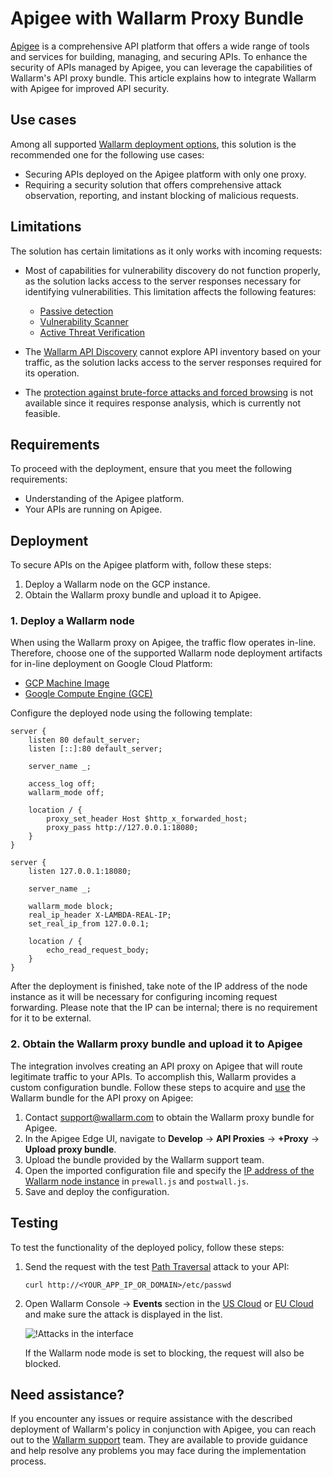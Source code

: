 [ptrav-attack-docs]:                ../../attacks-vulns-list.md#path-traversal
[attacks-in-ui-image]:              ../../images/admin-guides/test-attacks-quickstart-sqli-xss.png

# Apigee with Wallarm Proxy Bundle

[Apigee](https://docs.apigee.com/) is a comprehensive API platform that offers a wide range of tools and services for building, managing, and securing APIs. To enhance the security of APIs managed by Apigee, you can leverage the capabilities of Wallarm's API proxy bundle. This article explains how to integrate Wallarm with Apigee for improved API security.

## Use cases

Among all supported [Wallarm deployment options](../supported-deployment-options.md), this solution is the recommended one for the following use cases:

* Securing APIs deployed on the Apigee platform with only one proxy.
* Requiring a security solution that offers comprehensive attack observation, reporting, and instant blocking of malicious requests.

## Limitations

The solution has certain limitations as it only works with incoming requests:

* Most of  capabilities for vulnerability discovery do not function properly, as the solution lacks access to the server responses necessary for identifying vulnerabilities. This limitation affects the following features:

    * [Passive detection](../../about-wallarm/detecting-vulnerabilities.md#passive-detection)
    * [Vulnerability Scanner](../../about-wallarm/detecting-vulnerabilities.md#vulnerability-scanner)
    * [Active Threat Verification](../../about-wallarm/detecting-vulnerabilities.md#active-threat-verification)
* The [Wallarm API Discovery](../../about-wallarm/api-discovery.md) cannot explore API inventory based on your traffic, as the solution lacks access to the server responses required for its operation.
* The [protection against brute-force attacks and forced browsing](../../admin-en/configuration-guides/protecting-against-bruteforce.md) is not available since it requires response analysis, which is currently not feasible.

## Requirements

To proceed with the deployment, ensure that you meet the following requirements:

* Understanding of the Apigee platform.
* Your APIs are running on Apigee.

## Deployment

To secure APIs on the Apigee platform with, follow these steps:

1. Deploy a Wallarm node on the GCP instance.
1. Obtain the Wallarm proxy bundle and upload it to Apigee.

### 1. Deploy a Wallarm node

When using the Wallarm proxy on Apigee, the traffic flow operates in-line. Therefore, choose one of the supported Wallarm node deployment artifacts for in-line deployment on Google Cloud Platform:

* [GCP Machine Image](../packages/gcp-machine-image.md)
* [Google Compute Engine (GCE)](../cloud-platforms/gcp/docker-container.md)

Configure the deployed node using the following template:

```
server {
	listen 80 default_server;
	listen [::]:80 default_server;

	server_name _;

	access_log off;
	wallarm_mode off;

	location / {
		proxy_set_header Host $http_x_forwarded_host;
		proxy_pass http://127.0.0.1:18080;
	}
}

server {
	listen 127.0.0.1:18080;
	
	server_name _;
	
	wallarm_mode block;
	real_ip_header X-LAMBDA-REAL-IP;
	set_real_ip_from 127.0.0.1;

	location / {
		echo_read_request_body;
	}
}
```

After the deployment is finished, take note of the IP address of the node instance as it will be necessary for configuring incoming request forwarding. Please note that the IP can be internal; there is no requirement for it to be external.

### 2. Obtain the Wallarm proxy bundle and upload it to Apigee

The integration involves creating an API proxy on Apigee that will route legitimate traffic to your APIs. To accomplish this, Wallarm provides a custom configuration bundle. Follow these steps to acquire and [use](https://docs.apigee.com/api-platform/fundamentals/build-simple-api-proxy) the Wallarm bundle for the API proxy on Apigee:

1. Contact [support@wallarm.com](mailto:support@wallarm.com) to obtain the Wallarm proxy bundle for Apigee.
1. In the Apigee Edge UI, navigate to **Develop** → **API Proxies** → **+Proxy** → **Upload proxy bundle**.
1. Upload the bundle provided by the Wallarm support team.
1. Open the imported configuration file and specify the [IP address of the Wallarm node instance](#1-deploy-a-wallarm-node) in `prewall.js` and `postwall.js`.
1. Save and deploy the configuration.

## Testing

To test the functionality of the deployed policy, follow these steps:

1. Send the request with the test [Path Traversal][ptrav-attack-docs] attack to your API:

    ```
    curl http://<YOUR_APP_IP_OR_DOMAIN>/etc/passwd
    ```
1. Open Wallarm Console → **Events** section in the [US Cloud](https://us1.my.wallarm.com/search) or [EU Cloud](https://my.wallarm.com/search) and make sure the attack is displayed in the list.
    
    ![!Attacks in the interface][attacks-in-ui-image]

    If the Wallarm node mode is set to blocking, the request will also be blocked.

## Need assistance?

If you encounter any issues or require assistance with the described deployment of Wallarm's policy in conjunction with Apigee, you can reach out to the [Wallarm support](mailto:support@wallarm.com) team. They are available to provide guidance and help resolve any problems you may face during the implementation process.


